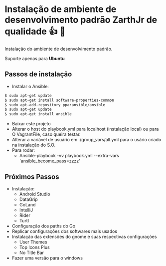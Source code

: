 # Instalação de ambiente de desenvolvimento padrão ZarthJr de qualidade :thumbsup: :poop:

Instalação do ambiente de desenvolvimento padrão.

Suporte apenas para **Ubuntu**

## Passos de instalação

* Instalar o Ansible:

```bash
$ sudo apt-get update
$ sudo apt-get install software-properties-common
$ sudo apt-add-repository ppa:ansible/ansible
$ sudo apt-get update
$ sudo apt-get install ansible
```

* Baixar este projeto
* Alterar o host do playbook.yml para localhost (instalação local) ou para O VagrantFile, caso queira testar.
* Alterar a variável de usuário em ./group_vars/all.yml para o usário criado na instalação do S.O.
* Para rodar:
  * Ansible-playbook -vv  playbook.yml --extra-vars 'ansible_become_pass=zzzz'

## Próximos Passos

* Instalação:
  * Android Studio
  * DataGrip
  * GoLand
  * IntelliJ
  * Rider
  * Turtl
* Configuração dos paths do Go
* Replicar configurações dos softwares mais usados
* Instalação das extensões do gnome e suas respectivas configurações
  * User Themes
  * Top Icons Plus
  * No Title Bar
* Fazer uma versão para o windows
